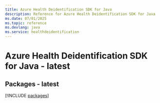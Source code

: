 ```yaml
---
title: Azure Health Deidentification SDK for Java
description: Reference for Azure Health Deidentification SDK for Java
ms.date: 07/01/2025
ms.topic: reference
ms.devlang: java
ms.service: healthdeidentification
---
```

# Azure Health Deidentification SDK for Java - latest
## Packages - latest
[!INCLUDE [packages](health-deidentification-index.md)]